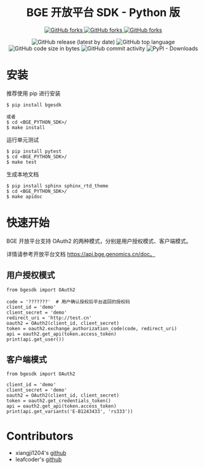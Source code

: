 <div align="center">

# BGE 开放平台 SDK - Python 版

<p>
    <!-- Place this tag where you want the button to render. -->
    <a class="github-button" href="https://github.com/teambge/bge-python-sdk/subscription" data-color-scheme="no-preference: light; light: light; dark: dark;" data-show-count="true" aria-label="Watch teambge/bge-python-sdk on GitHub">
        <img alt="GitHub forks" src="https://img.shields.io/github/watchers/teambge/bge-python-sdk?style=social">
    </a>
    <a class="github-button" href="https://github.com/teambge/bge-python-sdk" data-color-scheme="no-preference: light; light: light; dark: dark;" data-show-count="true" aria-label="Star teambge/bge-python-sdk on GitHub">
        <img alt="GitHub forks" src="https://img.shields.io/github/stars/teambge/bge-python-sdk?style=social">
    </a>
    <a class="github-button" href="https://github.com/teambge/bge-python-sdk/fork" data-color-scheme="no-preference: light; light: light; dark: dark;" data-show-count="true" aria-label="Fork teambge/bge-python-sdk on GitHub">
        <img alt="GitHub forks" src="https://img.shields.io/github/forks/teambge/bge-python-sdk?style=social">
    </a>
</p>

<p>
    <img src="https://img.shields.io/github/v/release/teambge/bge-python-sdk" data-origin="https://img.shields.io/github/v/release/teambge/bge-python-sdk" alt="GitHub release (latest by date)">
    <img src="https://img.shields.io/github/languages/top/teambge/bge-python-sdk" data-origin="https://img.shields.io/github/languages/top/teambge/bge-python-sdk" alt="GitHub top language">
    <img src="https://img.shields.io/github/languages/code-size/teambge/bge-python-sdk" data-origin="https://img.shields.io/github/languages/code-size/teambge/bge-python-sdk" alt="GitHub code size in bytes">
    <img src="https://img.shields.io/github/commit-activity/w/teambge/bge-python-sdk" data-origin="https://img.shields.io/github/commit-activity/w/teambge/bge-python-sdk" alt="GitHub commit activity">
    <img src="https://img.shields.io/pypi/dm/bge_python_sdk" data-origin="https://img.shields.io/pypi/dm/bge_python_sdk" alt="PyPI - Downloads">
</p>

</div>

# 安装

推荐使用 pip 进行安装

    $ pip install bgesdk

    或者
    $ cd <BGE_PYTHON_SDK>/
    $ make install

运行单元测试

    $ pip install pytest
    $ cd <BGE_PYTHON_SDK>/
    $ make test

生成本地文档

    $ pip install sphinx sphinx_rtd_theme
    $ cd <BGE_PYTHON_SDK>/
    $ make apidoc


# 快速开始

BGE 开放平台支持 OAuth2 的两种模式，分别是用户授权模式、客户端模式。

详情请参考开放平台文档 https://api.bge.genomics.cn/doc。

## 用户授权模式

```
from bgesdk import OAuth2

code = '???????'  # 用户确认授权后平台返回的授权码
client_id = 'demo'
client_secret = 'demo'
redirect_uri = 'http://test.cn'
oauth2 = OAuth2(client_id, client_secret)
token = oauth2.exchange_authorization_code(code, redirect_uri)
api = oauth2.get_api(token.access_token)
print(api.get_user())
```

## 客户端模式

```
from bgesdk import OAuth2

client_id = 'demo'
client_secret = 'demo'
oauth2 = OAuth2(client_id, client_secret)
token = oauth2.get_credentials_token()
api = oauth2.get_api(token.access_token)
print(api.get_variants('E-B1243433', 'rs333'))
```

# Contributors

* xiangji1204's [github](https://github.com/xiangji1204)
* leafcoder's [github](https://github.com/leafcoder)